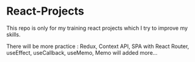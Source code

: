 # React-Projects
This repo is only for my training react projects which I try to improve my skills. 

There will be more practice :  Redux, Context API, SPA with React Router, useEffect, useCallback, useMemo, Memo will added more...
